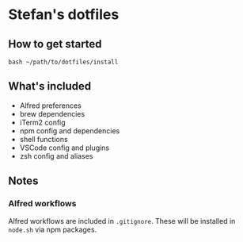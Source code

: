 # Stefan's dotfiles

## How to get started

```
bash ~/path/to/dotfiles/install
```

## What's included

- Alfred preferences
- brew dependencies
- iTerm2 config
- npm config and dependencies 
- shell functions
- VSCode config and plugins
- zsh config and aliases

## Notes

### Alfred workflows

Alfred workflows are included in `.gitignore`. These will be installed in `node.sh` via npm packages.